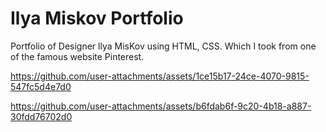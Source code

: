 # Ilya Miskov Portfolio 
 
Portfolio of Designer llya MisKov using HTML, CSS. Which I took from one of the famous website Pinterest.

 https://github.com/user-attachments/assets/1ce15b17-24ce-4070-9815-547fc5d4e7d0

https://github.com/user-attachments/assets/b6fdab6f-9c20-4b18-a887-30fdd76702d0

